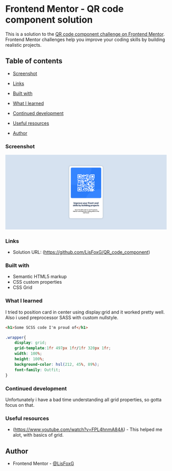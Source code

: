 # Frontend Mentor - QR code component solution

This is a solution to the [QR code component challenge on Frontend Mentor](https://www.frontendmentor.io/challenges/qr-code-component-iux_sIO_H). Frontend Mentor challenges help you improve your coding skills by building realistic projects. 

## Table of contents


  - [Screenshot](#screenshot)
  - [Links](#links)

  - [Built with](#built-with)
  - [What I learned](#what-i-learned)
  - [Continued development](#continued-development)
  - [Useful resources](#useful-resources)
- [Author](#author)


### Screenshot

![alt text](image-1.png)

### Links

- Solution URL: (https://github.com/LisFoxG/QR_code_component)

### Built with

- Semantic HTML5 markup
- CSS custom properties
- CSS Grid

### What I learned

I tried to position card in center using display:grid and it worked pretty well. Also i used preprocessor SASS with custom nullstyle.

```html
<h1>Some SCSS code I'm proud of</h1>
```
```css
.wrapper{
	display: grid;
	grid-template:1fr 497px 1fr/1fr 320px 1fr;
	width: 100%;
	height: 100%;
	background-color: hsl(212, 45%, 89%);
	font-family: Outfit;
}
```
### Continued development

Unfortunately i have a bad time understanding all grid properties, so gotta focus on that.

### Useful resources

- (https://www.youtube.com/watch?v=FPL4hnmA84A) - This helped me alot, with basics of grid.


## Author


- Frontend Mentor - [@LisFoxG](https://www.frontendmentor.io/profile/LisFoxG)

